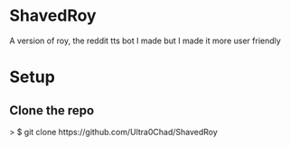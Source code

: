# ShavedRoy
A version of roy, the reddit tts bot I made but I made it more user friendly

# Setup
<h2> Clone the repo </h2>
> $ git clone https://github.com/Ultra0Chad/ShavedRoy
